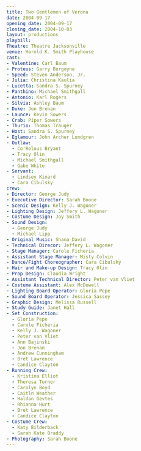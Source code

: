 ```yaml
---
title: Two Gentlemen of Verona
date: 2004-09-17
opening_date: 2004-09-17
closing_date: 2004-10-03
layout: productions
playbill:
Theatre: Theatre Jacksonville
venue: Harold K. Smith Playhouse
cast:
- Valentine: Carl Baum
- Proteus: Garry Burgoyne
- Speed: Steven Anderson, Jr.
- Julia: Christina Kaulia
- Lucetta: Sandra S. Spurney
- Panthino: Michael Smithgall
- Antonio: Karl Rogers
- Silvia: Ashley Baum
- Duke: Jon Brenan
- Launce: Kevin Sowers
- Crab: Piper Sowers
- Thurio: Thomas Trauger
- Host: Sandra S. Spurney
- Eglamour: John Archer Lundgren
- Outlaw:
  - Co'Relous Bryant
  - Tracy Olin
  - Michael Smithgall
  - Gabe White
- Servant:
  - Lindsey Kinard
  - Cara Cibulsky
crew:
- Director: George Judy
- Executive Director: Sarah Boone
- Scenic Design: Kelly J. Wagoner
- Lighting Design: Jeffery L. Wagoner
- Costume Design: Joy Smith
- Sound Design:
  - George Judy
  - Michael Lipp
- Original Music: Shana David
- Technical Direcor: Jeffery L. Wagoner
- Stage Manager: Carole Ficheria
- Assistant Stage Manager: Misty Colvin
- Dance/Fight Choreographer: Cara Cibulsky
- Hair and Make-up Design: Tracy Olin
- Prop Design: Claudia Wright
- Assistant Technical Director: Peter van Vliet
- Costume Assistant: Alex McDowell
- Lighting Board Operator: Gloria Pepe
- Sound Board Operator: Jessica Sassey
- Graphic Design: Melissa Russell
- Study Guide: Janet Hall
- Set Construction:
  - Gloria Pepe
  - Carole Ficheria
  - Kelly J. Wagoner
  - Peter van Vliet
  - Ann Bajinski
  - Jon Brenan
  - Andrew Cunningham
  - Bret Lawrence
  - Candice Clayton
- Running Crew:
  - Kristina Elliot
  - Theresa Turner
  - Carolyn Boyd
  - Caitln Weather
  - Haldan Gevtes
  - Rhianna Hurt
  - Bret Lawrence
  - Candice Clayton
- Costume Crew:
  - Katy Bilderback
  - Sarah Kate Braddy
- Photography: Sarah Boone
---
```

